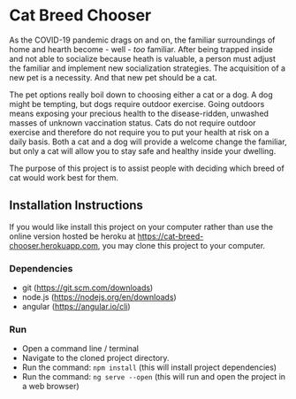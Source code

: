 # Cat Breed Chooser
As the COVID-19 pandemic drags on and on, the familiar surroundings of home and hearth become - well - *_too_* familiar. After being trapped inside and not able to socialize because heath is valuable, a person must adjust the familiar and implement new socialization strategies. The acquisition of a new pet is a necessity. And that new pet should be a cat.<br>

The pet options really boil down to choosing either a cat or a dog. A dog might be tempting, but dogs require outdoor exercise. Going outdoors means exposing your precious health to the disease-ridden, unwashed masses of unknown vaccination status. Cats do not require outdoor exercise and therefore do not require you to put your health at risk on a daily basis. Both a cat and a dog will provide a welcome change the familiar, but only a cat will allow you to stay safe and healthy inside your dwelling.<br>

The purpose of this project is to assist people with deciding which breed of cat would work best for them.<br>

## Installation Instructions
If you would like install this project on your computer rather than use the online version hosted be heroku at https://cat-breed-chooser.herokuapp.com, you may clone this project to your computer.  

### Dependencies
- git (https://git.scm.com/downloads)
- node.js (https://nodejs.org/en/downloads)
- angular (https://angular.io/cli)

### Run
- Open a command line / terminal
- Navigate to the cloned project directory. 
- Run the command: ```npm install``` (this will install project dependencies)
- Run the command: ```ng serve --open``` (this will run and open the project in a web browser)

